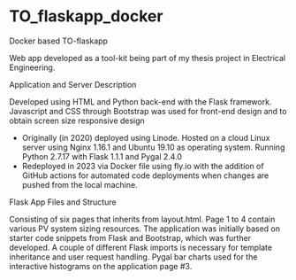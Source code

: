 # TO_flaskapp_docker
Docker based TO-flaskapp


Web app developed as a tool-kit being part of my thesis project in Electrical Engineering.

Application and Server Description

Developed using HTML and Python back-end with the Flask framework. Javascript and CSS through Bootstrap was used for front-end design and to obtain screen size responsive design 

- Originally (in 2020) deployed using Linode. Hosted on a cloud Linux server using Nginx 1.16.1 and Ubuntu 19.10 as operating system. Running Python 2.7.17 with Flask 1.1.1 and Pygal 2.4.0
- Redeployed in 2023 via Docker file using fly.io with the addition of GitHub actions for automated code deployments when changes are pushed from the local machine.

Flask App Files and Structure

Consisting of six pages that inherits from layout.html. Page 1 to 4 contain various PV system sizing resources. The application was initially based on starter code snippets from Flask and Bootstrap, which was further developed. A couple of different Flask imports is necessary for template inheritance and user request handling. Pygal bar charts used for the interactive histograms on the application page #3.

